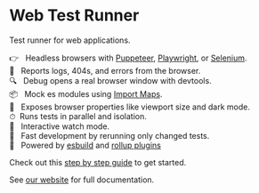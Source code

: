 # Web Test Runner

Test runner for web applications.

👉&nbsp;&nbsp; Headless browsers with [Puppeteer](https://modern-web.dev/docs/test-runner/browsers/puppeteer/), [Playwright](https://modern-web.dev/docs/test-runner/browsers/playwright/), or [Selenium](https://modern-web.dev/docs/test-runner/browsers/selenium/). <br>
🚧&nbsp;&nbsp; Reports logs, 404s, and errors from the browser. <br>
🔍&nbsp;&nbsp; Debug opens a real browser window with devtools.<br>
📦&nbsp;&nbsp; Mock es modules using [Import Maps](.https://modern-web.dev/docs/test-runner/writing-tests/mocking/).<br>
🔧&nbsp;&nbsp; Exposes browser properties like viewport size and dark mode.<br>
⏱&nbsp;&nbsp;Runs tests in parallel and isolation.<br>
👀&nbsp;&nbsp; Interactive watch mode.<br>
🏃&nbsp;&nbsp; Fast development by rerunning only changed tests.<br>
🚀&nbsp;&nbsp; Powered by [esbuild](https://modern-web.dev/docs/dev-server/plugins/esbuild/) and [rollup plugins](https://modern-web.dev/docs/dev-server/plugins/rollup/)

Check out this [step by step guide](https://modern-web.dev/guides/test-runner/getting-started/) to get started.

See [our website](https://modern-web.dev/docs/test-runner/overview/) for full documentation.

